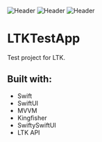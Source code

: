 ![Header](https://img.shields.io/badge/platform-iOS-lightgrey.svg)
![Header](https://img.shields.io/badge/Swift-5.6.1-orange.svg)
![Header](https://img.shields.io/badge/Xcode-13.4-blue.svg)

# LTKTestApp

Test project for LTK.

## Built with:
* Swift
* SwiftUI
* MVVM
* Kingfisher
* SwiftySwiftUI
* LTK API

